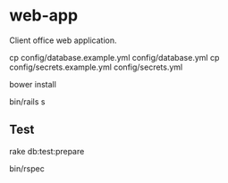 # web-app
Client office web application.

cp config/database.example.yml config/database.yml
cp config/secrets.example.yml config/secrets.yml

bower install

bin/rails s

## Test

rake db:test:prepare

bin/rspec
